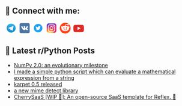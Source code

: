 ## 🔎 Connect with me:
[<img src="https://github.com/bullbesh/bullbesh/blob/main/images/Telegram.png" width="32" height="32" />](https://t.me/bullbesh)
[<img src="https://github.com/bullbesh/bullbesh/blob/main/images/VK.png" width="32" height="32" />](https://vk.com/bullbesh)
[<img src="https://github.com/bullbesh/bullbesh/blob/main/images/Twitter.png" width="32" height="32" />](https://twitter.com/bullbesh1)
[<img src="https://github.com/bullbesh/bullbesh/blob/main/images/Instagram.png" width="32" height="32" />](https://www.instagram.com/bullbesh)
[<img src="https://github.com/bullbesh/bullbesh/blob/main/images/Reddit.png" width="32" height="32" />](https://www.reddit.com/user/bullbesh)
[<img src="https://github.com/bullbesh/bullbesh/blob/main/images/YouTube.png" width="32" height="32" />](https://www.youtube.com/channel/UCtfjRs6uzgq5mfm8S06WTcg)

## 📕 Latest r/Python Posts
<!-- BLOG-POST-LIST:START -->
- [NumPy 2.0: an evolutionary milestone](https://www.reddit.com/r/Python/comments/1dkdpi3/numpy_20_an_evolutionary_milestone/)
- [I made a simple python script which can evaluate a mathematical expression from a string](https://www.reddit.com/r/Python/comments/1dkb2m9/i_made_a_simple_python_script_which_can_evaluate/)
- [karpet 0.5 released](https://www.reddit.com/r/Python/comments/1dk7vic/karpet_05_released/)
- [a new mime detect library](https://www.reddit.com/r/Python/comments/1dk5xwu/a_new_mime_detect_library/)
- [CherrySaaS [WIP 🚧]: An open-source SaaS template for Reflex. 🌸](https://www.reddit.com/r/Python/comments/1dk5k52/cherrysaas_wip_an_opensource_saas_template_for/)
<!-- BLOG-POST-LIST:END -->
